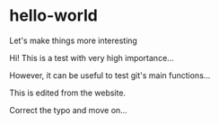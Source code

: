 # hello-world

Let's make things more interesting

Hi! This is a test with very high importance...

However, it can be useful to test git's main functions...

This is edited from the website.

Correct the typo and move on...
